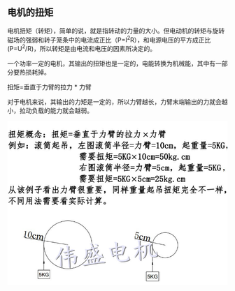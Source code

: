 ## 电机的扭矩

电机扭矩（转矩），简单的说，就是指转动的力量的大小。但电动机的转矩与旋转磁场的强弱和转子笼条中的电流成正比（P=I<sup>2</sup>R），和电源电压的平方成正比(P=U<sup>2</sup>/R)，所以转矩是由电流和电压的因素所决定的。

一个功率一定的电机，其输出的扭矩也是一定的，电能转换为机械能，其中有一部分要热损耗掉。

扭矩=垂直于力臂的拉力 * 力臂

对于电机来说，其输出的力矩是一定的，所以力臂越长，力臂末端输出的力就会越小，拉动负载的能力就会越弱。

![torque](img/torque.jpg)